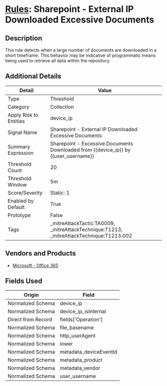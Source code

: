# [Rules](README.md): Sharepoint - External IP Downloaded Excessive Documents

## Description
This rule detects when a large number of documents are downloaded in a short timeframe. This behavior may be indicative of programmatic means being used to retrieve all data within the repository.

## Additional Details
|Detail|Value|
|----|----|
|Type|Threshold|
|Category|Collection|
|Apply Risk to Entities|device_ip|
|Signal Name|Sharepoint - External IP Downloaded Excessive Documents|
|Summary Expression|Sharepoint - Excessive Documents Downloaded from {{device_ip}} by {{user_username}}|
|Threshold Count|20|
|Threshold Window|5m|
|Score/Severity|Static: 1|
|Enabled by Default|True|
|Prototype|False|
|Tags|_mitreAttackTactic:TA0009, _mitreAttackTechnique:T1213, _mitreAttackTechnique:T1213.002|
## Vendors and Products
- [Microsoft - Office 365](../products/d3ed003d-5ddd-4c7a-bea5-63eae6311833.md)


## Fields Used

|Origin|Field|
|----|----|
|Normalized Schema|device_ip|
|Normalized Schema|device_ip_isInternal|
|Direct from Record|fields['Operation']|
|Normalized Schema|file_basename|
|Normalized Schema|http_userAgent|
|Normalized Schema|lower|
|Normalized Schema|metadata_deviceEventId|
|Normalized Schema|metadata_product|
|Normalized Schema|metadata_vendor|
|Normalized Schema|user_username|


